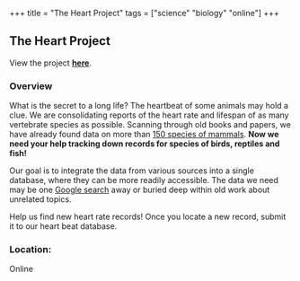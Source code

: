 +++
title = "The Heart Project"
tags = ["science" "biology" "online"]
+++

## The Heart Project

View the project [**here**](http://robdunnlab.com/projects/beats-per-life/).

### Overview

What is the secret to a long life? The heartbeat of some animals may hold a clue. We are consolidating reports of the heart rate and lifespan of as many vertebrate species as possible. Scanning through old books and papers, we have already found data on more than [150 species of mammals](http://robdunnlab.com/projects/beats-per-life/species-records/). **Now we need your help tracking down records for species of birds, reptiles and fish!**

Our goal is to integrate the data from various sources into a single database, where they can be more readily accessible. The data we need may be one [Google search](https://www.google.com/webhp?sourceid=chrome-instant&ion=1&espv=2&ie=UTF-8#q=Canis+rufus+%22heart+rate%22) away or buried deep within old work about unrelated topics.

Help us find new heart rate records! Once you locate a new record, submit it to our heart beat database. 

### Location:
Online
